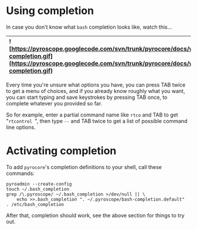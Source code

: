 

# Using completion #
In case you don't know what `bash` completion looks like, watch this...

| ![https://pyroscope.googlecode.com/svn/trunk/pyrocore/docs/videos/bash-completion.gif](https://pyroscope.googlecode.com/svn/trunk/pyrocore/docs/videos/bash-completion.gif) |
|:----------------------------------------------------------------------------------------------------------------------------------------------------------------------------|

Every time you're unsure what options you have, you can press TAB twice to get a menu of choices, and if you already know roughly what you want, you can start typing and save keystrokes by pressing TAB once, to complete whatever you provided so far.

So for example, enter a partial command name like `rtco` and TAB to get "`rtcontrol `", then type `--` and TAB twice to get a list of possible command line options.

# Activating completion #
To add `pyrocore`'s completion definitions to your shell, call these commands:
```
pyroadmin --create-config 
touch ~/.bash_completion
grep /\.pyroscope/ ~/.bash_completion >/dev/null || \
    echo >>.bash_completion ". ~/.pyroscope/bash-completion.default"
. /etc/bash_completion
```
After that, completion should work, see the above section for things to try out.